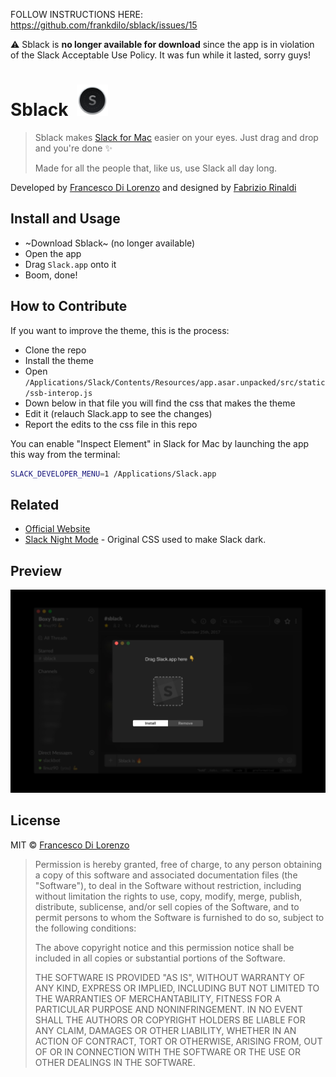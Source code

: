 FOLLOW INSTRUCTIONS HERE: https://github.com/frankdilo/sblack/issues/15

⚠️ Sblack is <strong>no longer available for download</strong> since the app is in violation of the Slack Acceptable Use Policy. It was fun while it lasted, sorry guys!

# Sblack &nbsp;<img width="50px" src="Github/icon.png">

> Sblack makes [Slack for Mac](https://slack.com/downloads/osx) easier on your eyes.
> Just drag and drop and you're done ✨
>
> Made for all the people that, like us, use Slack all day long.

Developed by [Francesco Di Lorenzo](http://www.twitter.com/frankdilo) and designed by [Fabrizio Rinaldi](http://www.twitter.com/linuz90)

## Install and Usage

- ~Download Sblack~ (no longer available)
- Open the app
- Drag `Slack.app` onto it
- Boom, done!

## How to Contribute

If you want to improve the theme, this is the process:

- Clone the repo
- Install the theme
- Open `/Applications/Slack/Contents/Resources/app.asar.unpacked/src/static/ssb-interop.js`
- Down below in that file you will find the css that makes the theme
- Edit it (relauch Slack.app to see the changes)
- Report the edits to the css file in this repo

You can enable "Inspect Element" in Slack for Mac by launching the app this way from the terminal:

```sh
SLACK_DEVELOPER_MENU=1 /Applications/Slack.app
```

## Related

- [Official Website](http://www.sblack.online)
- [Slack Night Mode](https://github.com/laCour/slack-night-mode) - Original CSS used to make Slack dark.

## Preview

![](Github/preview.jpg)

## License

MIT © [Francesco Di Lorenzo](http://frankdilo.xyz)

> Permission is hereby granted, free of charge, to any person obtaining a copy of this software and associated documentation files (the "Software"), to deal in the Software without restriction, including without limitation the rights to use, copy, modify, merge, publish, distribute, sublicense, and/or sell copies of the Software, and to permit persons to whom the Software is furnished to do so, subject to the following conditions:
>
> The above copyright notice and this permission notice shall be included in all copies or substantial portions of the Software.
>
> THE SOFTWARE IS PROVIDED "AS IS", WITHOUT WARRANTY OF ANY KIND, EXPRESS OR IMPLIED, INCLUDING BUT NOT LIMITED TO THE WARRANTIES OF MERCHANTABILITY, FITNESS FOR A PARTICULAR PURPOSE AND NONINFRINGEMENT. IN NO EVENT SHALL THE AUTHORS OR COPYRIGHT HOLDERS BE LIABLE FOR ANY CLAIM, DAMAGES OR OTHER LIABILITY, WHETHER IN AN ACTION OF CONTRACT, TORT OR OTHERWISE, ARISING FROM, OUT OF OR IN CONNECTION WITH THE SOFTWARE OR THE USE OR OTHER DEALINGS IN THE SOFTWARE.
